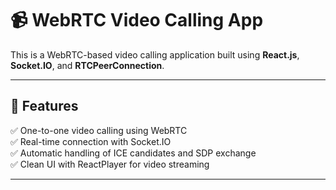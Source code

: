 # 📹 WebRTC Video Calling App

This is a WebRTC-based video calling application built using **React.js**, **Socket.IO**, and **RTCPeerConnection**.

---

## 🚀 Features
✅ One-to-one video calling using WebRTC  
✅ Real-time connection with Socket.IO  
✅ Automatic handling of ICE candidates and SDP exchange  
✅ Clean UI with ReactPlayer for video streaming  

---


